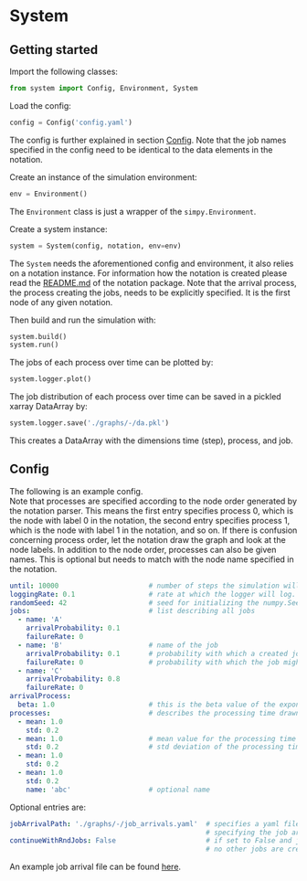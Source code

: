 # System

## Getting started

Import the following classes:
```python
from system import Config, Environment, System
```

Load the config:
```python
config = Config('config.yaml')
```
The config is further explained in section [Config](#config). 
Note that the job names specified in the config need to be identical to the data elements in the notation.


Create an instance of the simulation environment:
```python
env = Environment()
```
The `Environment` class is just a wrapper of the `simpy.Environment`.

Create a system instance:
```python
system = System(config, notation, env=env)
```
The `System` needs the aforementioned config and environment, it also relies on a notation instance.
For information how the notation is created please read the [README.md](../notation/README.md) of the notation package. 
Note that the arrival process, the process creating the jobs, needs to be explicitly specified. 
It is the first node of any given notation.

Then build and run the simulation with:
```python
system.build()
system.run()
```

The jobs of each process over time can be plotted by:
```python
system.logger.plot()
```

The job distribution of each process over time can be saved in a pickled xarray DataArray by:

```python
system.logger.save('./graphs/-/da.pkl')
```

This creates a DataArray with the dimensions time (step), process, and job.

## Config
The following is an example config.  
Note that processes are specified according to the node order generated by the notation parser.
This means the first entry specifies process 0, which is the node with label 0 in the notation, 
the second entry specifies process 1, which is the node with label 1 in the notation, and so on.
If there is confusion concerning process order, let the notation draw the graph and look at the node labels.
In addition to the node order, processes can also be given names. This is optional but needs to match with the node 
name specified in the notation.
```yaml
until: 10000                      # number of steps the simulation will run
loggingRate: 0.1                  # rate at which the logger will log. 0.1 means it will log 10 time per step
randomSeed: 42                    # seed for initializing the numpy.SeedSequence from which the random number generators are created
jobs:                             # list describing all jobs
  - name: 'A'
    arrivalProbability: 0.1
    failureRate: 0
  - name: 'B'                     # name of the job
    arrivalProbability: 0.1       # probability with which a created job is of this job type. Needs to sum to 1.0 over all jobs
    failureRate: 0                # probability with which the job might fail quality control 
  - name: 'C'
    arrivalProbability: 0.8
    failureRate: 0
arrivalProcess:
  beta: 1.0                       # this is the beta value of the exponential function used for simulating the job arrival time
processes:                        # describes the processing time drawn from the normal distribution of a job
  - mean: 1.0
    std: 0.2
  - mean: 1.0                     # mean value for the processing time of this specific process
    std: 0.2                      # std deviation of the processing time of this specific process
  - mean: 1.0
    std: 0.2
  - mean: 1.0
    std: 0.2
    name: 'abc'                   # optional name
```

Optional entries are:  
```yaml
jobArrivalPath: './graphs/-/job_arrivals.yaml'  # specifies a yaml file with a list of time and job entries, 
                                                # specifying the job arrivals 
continueWithRndJobs: False                      # if set to False and jobArrivalPath is given, 
                                                # no other jobs are created after the given jobs are processed
```

An example job arrival file can be found [here](../graphs/-/job_arrivals.yaml).
